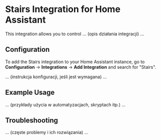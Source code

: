# Stairs Integration for Home Assistant

This integration allows you to control ... (opis działania integracji) ...

## Configuration

To add the Stairs integration to your Home Assistant instance, go to **Configuration** -> **Integrations** -> **Add Integration** and search for "Stairs".

... (instrukcja konfiguracji, jeśli jest wymagana) ...

## Example Usage

... (przykłady użycia w automatyzacjach, skryptach itp.) ...

## Troubleshooting

... (częste problemy i ich rozwiązania) ...